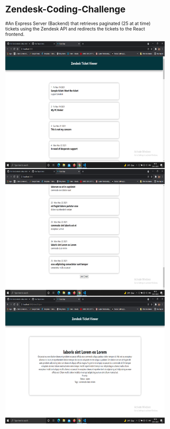 # Zendesk-Coding-Challenge
#An Express Server (Backend) that retrieves paginated (25 at at time) tickets using the Zendesk API and redirects the tickets to the React frontend.

<img src="Tickets Screen.png" width="1000" height="400">
<img src="Pagination Screen.png" width="1000" height="400">
<img src="Detailed Ticket Screen.png" width="1000" height="400">


